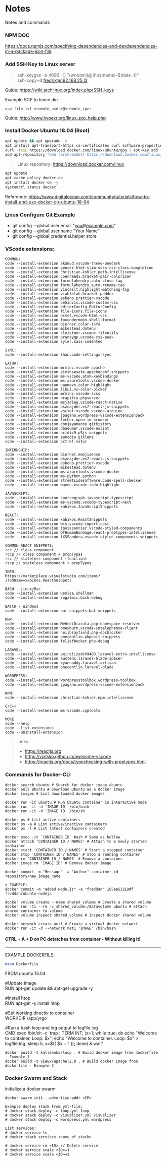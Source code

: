 # Notes
Notes and commands

### NPM DOC
https://docs.npmjs.com/specifying-dependencies-and-devdependencies-in-a-package-json-file

### Add SSH Key to Linux server

> ssh-keygen -b 4096 -C "$(whoami)@$(hostname)-$(date -I)"<br/>
> ssh-copy-id fredrik@192.168.25.12

Guide:
https://wiki.archlinux.org/index.php/SSH_keys

Example SCP to home dir:
```
scp file.txt <remote_user>@<remote_ip>:
```

Guide:
http://www.hypexr.org/linux_scp_help.php

### Install Docker Ubuntu 18.04 (Root)
```bash
apt update && apt upgrade -y
apt install apt-transport-https ca-certificates curl software-properties-common -y
curl -fsSL https://download.docker.com/linux/ubuntu/gpg | apt-key add -
add-apt-repository "deb [arch=amd64] https://download.docker.com/linux/ubuntu bionic stable"
```

> Linux repository: https://download.docker.com/linux

```bash
apt update
apt-cache policy docker-ce
apt install docker-ce -y
systemctl status docker
```
Reference: https://www.digitalocean.com/community/tutorials/how-to-install-and-use-docker-on-ubuntu-18-04

### Linux Configure Git Example

- git config --global user.email "you@example.com"
- git config --global user.name "Your Name"
- git config --global credential.helper store

### VScode extensions:
```
COMMON:
code --install-extension akamud.vscode-theme-onedark
code --install-extension gencer.html-slim-scss-css-class-completion
code --install-extension christian-kohler.path-intellisense
code --install-extension CoenraadS.bracket-pair-colorizer
code --install-extension formulahendry.auto-close-tag
code --install-extension formulahendry.auto-rename-tag
code --install-extension vincaslt.highlight-matching-tag
code --install-extension viablelab.bracket-padder
code --install-extension esbenp.prettier-vscode
code --install-extension be5invis.vscode-custom-css
code --install-extension editorConfig.EditorConfig
code --install-extension file-icons.file-icons
code --install-extension ecmel.vscode-html-css
code --install-extension foxundermoon.shell-format
code --install-extension bierner.color-info
code --install-extension mikestead.dotenv
code --install-extension sleistner.vscode-fileutils
code --install-extension pranaygp.vscode-css-peek
code --install-extension syler.sass-indented

SYNC:
code --install-extension Shan.code-settings-sync

EXTRA:
code --install-extension mrmlnc.vscode-apache
code --install-extension eiminsasete.apacheconf-snippets
code --install-extension ms-vscode.atom-keybindings
code --install-extension ms-azuretools.vscode-docker
code --install-extension naumovs.color-highlight
code --install-extension lihui.vs-color-picker
code --install-extension mrmlnc.vscode-scss
code --install-extension brapifra.phpserver
code --install-extension msjsdiag.vscode-react-native
code --install-extension dsznajder.es7-react-js-snippets
code --install-extension vsciot-vscode.vscode-arduino
code --install-extension jpagano.wordpress-vscode-extensionpack
code --install-extension techer.open-in-browser
code --install-extension donjayamanne.githistory
code --install-extension dbaeumer.vscode-eslint
code --install-extension acidic9.p5js-snippets
code --install-extension eamodio.gitlens
code --install-extension octref.vetur

INTERNSHIP:
code --install-extension bierner.emojisense
code --install-extension dsznajder.es7-react-js-snippets
code --install-extension esbenp.prettier-vscode
code --install-extension mikestead.dotenv
code --install-extension ms-azuretools.vscode-docker
code --install-extension ms-python.python
code --install-extension streetsidesoftware.code-spell-checker
code --install-extension wayou.vscode-todo-highlight

JAVASCRIPT:
code --install-extension sourcegraph.javascript-typescript
code --install-extension ms-vscode.vscode-typescript-next
code --install-extension xabikos.JavaScriptSnippets

REACT:
code --install-extension xabikos.ReactSnippets
code --install-extension wix.vscode-import-cost
code --install-extension jpoissonnier.vscode-styled-components
code --install-extension OfHumanBondage.react-proptypes-intellisense
code --install-extension lXSPandora.vscode-styled-components-snippets

COMMON REACT SNIPPETS:
rcc // class component
rccp // class component + propTypes
rsc // stateless component (function)
rscp // stateless component + propTypes

INFO:
https://marketplace.visualstudio.com/items?itemName=xabikos.ReactSnippets

BASH - Linux/Mac
code --install-extension Remisa.shellman
code --install-extension rogalmic.bash-debug

BATCH - Windows
code --install-extension bat-snippets.bat-snippets

PHP
code --install-extension MehediDracula.php-namespace-resolver
code --install-extension bmewburn.vscode-intelephense-client
code --install-extension neilbrayfield.php-docblocker
code --install-extension onecentlin.phpunit-snippets
code --install-extension felixfbecker.php-debug

LARAVEL:
code --install-extension amiralizadeh9480.laravel-extra-intellisense
code --install-extension austenc.laravel-blade-spacer
code --install-extension ryannaddy.laravel-artisan
code --install-extension onecentlin.laravel-blade

WORDPRESS:
code --install-extension wordpresstoolbox.wordpress-toolbox
code --install-extension jpagano.wordpress-vscode-extensionpack

NPM:
code --install-extension christian-kohler.npm-intellisense

C/C++
code --install-extension ms-vscode.cpptools

MORE
code --help
code --list-extensions
code --uninstall-extension
```
> Links:
> - https://reactjs.org
> - https://viatsko.github.io/awesome-vscode
> - https://reactjs.org/docs/typechecking-with-proptypes.html

### Commands for Docker-CLI
```
docker search ubuntu # Search for docker image ubuntu
docker pull ubuntu # Download Ubuntu as a docker image
docker images # List downloaded docker images

docker run -it ubuntu # Run Ubuntu container in interactive mode
docker run -it -d 'IMAGE ID' /bin/bash
docker run -it -d 'IMAGE ID' /bin/sh

docker ps # List active containers
docker ps -a # List active/inactive containers
docker ps -l # List latest containers created

docker exec -it `CONTAINER ID` bash # Same as bellow
docker attach 'CONTAINER ID / NAMES' # Attach to a newly started container
docker start 'CONTAINER ID / NAMES' # Start a stopped container 
docker stop 'CONTAINER ID / NAMES' # Stop a running container
docker rm 'CONTAINER ID / NAMES' # Remove a container
docker image rm 'IMAGE ID' # Remove docker image

docker commit -m "Message" -a "Author" container_id repository/new_image_name

> EXAMPLE:
docker commit -m "added Node.js" -a "freddan" 165aa53219df freddan/ubuntu-nodejs

docker volume create --name shared_volume # Create a shared volume
docker run -ti --rm -v shared_volume:/datavolume ubuntu # attach shared container to volume
docker volume inspect shared_volume # Inspect docker shared volume

docker network create net1 # Create a virtual docker network
docker run -it -d --network net1 'IMAGE' /bin/bash
```

#### CTRL + A + D on PC detatches from container - Without killing it!
----
EXAMPLE DOCKERFILE:

```bash
nano Dockerfile
```

FROM ubuntu:16.04

#Update image<br/>
RUN apt-get update && apt-get upgrade -y

#Install htop<br/>
RUN apt-get -y install htop

#Set working directiv to container<br/>
WORKDIR /app/yrgo

#Run a bash loop and log output to logfile.log<br/>
CMD exec /bin/sh -c 'trap : TERM INT; (x=1; while true; do echo "Welcome to container. Loop: $x"; echo "Welcome to container. Loop: $x" > logfile.log; sleep 5; x=$(( $x + 1 )); done) & wait'

```
docker build -t kalleanka/loop . # Build docker image from dockerfile - Example 1
docker build -t vieux/apache:2.0 . # Build docker image from dockerfile - Example 2
```
### Docker Swarm and Stack

initialize a docker swarm
```
docker swarm init --advertise-addr <IP>
```

```
Example deploy stack from yml-file:
# docker stack deploy -c loop.yml loop
# docker stack deploy -c visualizer.yml visualizer
# docker stack deploy -c wordpress.yml wordpress

List services:
# docker service ls
# docker stack services <name_of_stack>

# docker service rm <ID> // Delete service
# docker service scale <ID>=1
# docker service scale <ID>=2
```

